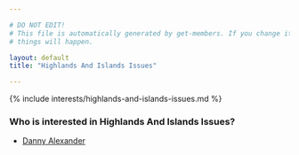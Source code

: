 ```yaml
---

# DO NOT EDIT!
# This file is automatically generated by get-members. If you change it, bad
# things will happen.

layout: default
title: "Highlands And Islands Issues"

---
```


{% include interests/highlands-and-islands-issues.md %}

### Who is interested in Highlands And Islands Issues?


* [Danny Alexander](/members/danny-alexander.html)
